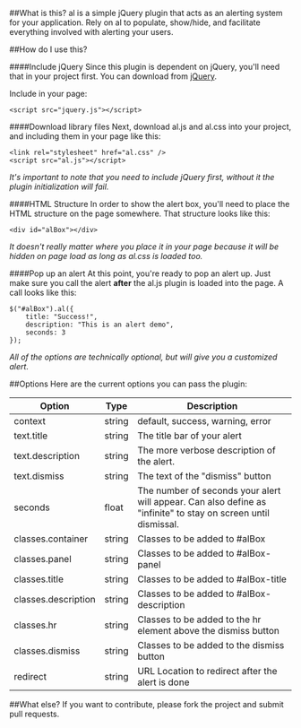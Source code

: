 ##What is this?
al is a simple jQuery plugin that acts as an alerting system for your application. Rely on al to populate, show/hide, and facilitate everything involved with alerting your users.

##How do I use this?

####Include jQuery
Since this plugin is dependent on jQuery, you'll need that in your project first. You can download from [jQuery](http://jquery.com).

Include in your page:

```
<script src="jquery.js"></script>
```

####Download library files
Next, download al.js and al.css into your project, and including them in your page like this:

```
<link rel="stylesheet" href="al.css" />
<script src="al.js"></script>
```

*It's important to note that you need to include jQuery first, without it the plugin initialization will fail.*

####HTML Structure
In order to show the alert box, you'll need to place the HTML structure on the page somewhere. That structure looks like this:

```
<div id="alBox"></div>
```

*It doesn't really matter where you place it in your page because it will be hidden on page load as long as al.css is loaded too.*

####Pop up an alert
At this point, you're ready to pop an alert up. Just make sure you call the alert **after** the al.js plugin is loaded into the page. A call looks like this:

```
$("#alBox").al({
    title: "Success!",
    description: "This is an alert demo",
    seconds: 3
});
```
*All of the options are technically optional, but will give you a customized alert.*

##Options
Here are the current options you can pass the plugin:

| Option | Type | Description |
| ------ | ----- | -----------|
| context | string | default, success, warning, error |
| text.title | string | The title bar of your alert |
| text.description | string | The more verbose description of the alert. |
| text.dismiss | string | The text of the "dismiss" button |
| seconds | float | The number of seconds your alert will appear. Can also define as "infinite" to stay on screen until dismissal. |
| classes.container | string | Classes to be added to #alBox |
| classes.panel | string | Classes to be added to #alBox-panel |
| classes.title | string | Classes to be added to #alBox-title |
| classes.description | string | Classes to be added to #alBox-description |
| classes.hr | string | Classes to be added to the hr element above the dismiss button |
| classes.dismiss | string | Classes to be added to the dismiss button |
| redirect |  string | URL Location to redirect after the alert is done |

##What else?
If you want to contribute, please fork the project and submit pull requests.
